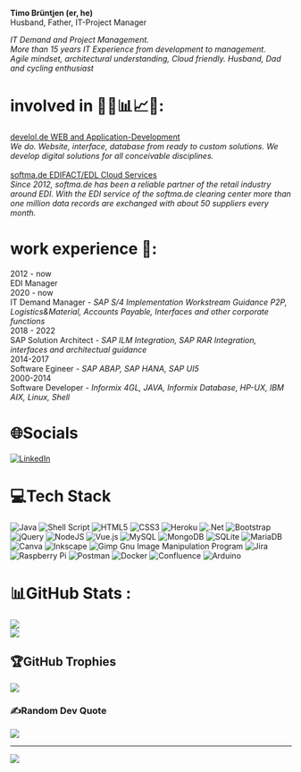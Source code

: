 <b>Timo Brüntjen (er, he)</b><br>
Husband, Father, IT-Project Manager

<i>IT Demand and Project Management. <br>
More than 15 years IT Experience from development to management. <br>
Agile mindset, architectural understanding, Cloud friendly. Husband, Dad and cycling enthusiast </i>

# involved in 👨‍💼📊📈📁: <br>
<a href="https://develol.de" >develol.de      WEB and Application-Development</a><br>
<i>We do. Website, interface, database from ready to custom solutions. We develop digital solutions for all conceivable disciplines.</i>
<br>
<br>
<a href="https://softma.de" >softma.de      EDIFACT/EDL Cloud Services</a>
<br><i>Since 2012, softma.de has been a reliable partner of the retail industry around EDI. With the EDI service of the softma.de clearing center more than one million data records are exchanged with about 50 suppliers every month. </i>

# work experience 👨‍:
2012 - now <br>
EDI Manager <br>
2020 - now <br>
IT Demand Manager -
<i>SAP S/4 Implementation Workstream Guidance P2P, Logistics&Material, Accounts Payable, Interfaces and other corporate functions</i><br>
2018 - 2022 <br>
SAP Solution Architect -
<i>SAP ILM Integration, SAP RAR Integration, interfaces and architectual guidance</i>
<br>
2014-2017 <br>
Software Egineer - <i>SAP ABAP, SAP HANA, SAP UI5</i>
<br>
2000-2014<br>
Software Developer - <i>Informix 4GL, JAVA, Informix Database, HP-UX, IBM AIX, Linux, Shell</i>

# 🌐Socials
[![LinkedIn](https://img.shields.io/badge/LinkedIn-%230077B5.svg?logo=linkedin&logoColor=white)](https://www.linkedin.com/in/timo-br%C3%BCntjen-2125a6148/)

# 💻Tech Stack
![Java](https://img.shields.io/badge/java-%23ED8B00.svg?style=for-the-badge&logo=java&logoColor=white) ![Shell Script](https://img.shields.io/badge/shell_script-%23121011.svg?style=for-the-badge&logo=gnu-bash&logoColor=white) ![HTML5](https://img.shields.io/badge/html5-%23E34F26.svg?style=for-the-badge&logo=html5&logoColor=white) ![CSS3](https://img.shields.io/badge/css3-%231572B6.svg?style=for-the-badge&logo=css3&logoColor=white) ![Heroku](https://img.shields.io/badge/heroku-%23430098.svg?style=for-the-badge&logo=heroku&logoColor=white) ![.Net](https://img.shields.io/badge/.NET-5C2D91?style=for-the-badge&logo=.net&logoColor=white) ![Bootstrap](https://img.shields.io/badge/bootstrap-%23563D7C.svg?style=for-the-badge&logo=bootstrap&logoColor=white) ![jQuery](https://img.shields.io/badge/jquery-%230769AD.svg?style=for-the-badge&logo=jquery&logoColor=white) ![NodeJS](https://img.shields.io/badge/node.js-6DA55F?style=for-the-badge&logo=node.js&logoColor=white) ![Vue.js](https://img.shields.io/badge/vuejs-%2335495e.svg?style=for-the-badge&logo=vuedotjs&logoColor=%234FC08D) ![MySQL](https://img.shields.io/badge/mysql-%2300f.svg?style=for-the-badge&logo=mysql&logoColor=white) ![MongoDB](https://img.shields.io/badge/MongoDB-%234ea94b.svg?style=for-the-badge&logo=mongodb&logoColor=white) ![SQLite](https://img.shields.io/badge/sqlite-%2307405e.svg?style=for-the-badge&logo=sqlite&logoColor=white) ![MariaDB](https://img.shields.io/badge/MariaDB-003545?style=for-the-badge&logo=mariadb&logoColor=white) ![Canva](https://img.shields.io/badge/Canva-%2300C4CC.svg?style=for-the-badge&logo=Canva&logoColor=white) ![Inkscape](https://img.shields.io/badge/Inkscape-e0e0e0?style=for-the-badge&logo=inkscape&logoColor=080A13) ![Gimp Gnu Image Manipulation Program](https://img.shields.io/badge/Gimp-657D8B?style=for-the-badge&logo=gimp&logoColor=FFFFFF) ![Jira](https://img.shields.io/badge/jira-%230A0FFF.svg?style=for-the-badge&logo=jira&logoColor=white) ![Raspberry Pi](https://img.shields.io/badge/-RaspberryPi-C51A4A?style=for-the-badge&logo=Raspberry-Pi) ![Postman](https://img.shields.io/badge/Postman-FF6C37?style=for-the-badge&logo=postman&logoColor=white) ![Docker](https://img.shields.io/badge/docker-%230db7ed.svg?style=for-the-badge&logo=docker&logoColor=white) ![Confluence](https://img.shields.io/badge/confluence-%23172BF4.svg?style=for-the-badge&logo=confluence&logoColor=white) ![Arduino](https://img.shields.io/badge/-Arduino-00979D?style=for-the-badge&logo=Arduino&logoColor=white)
# 📊GitHub Stats :
![](https://github-readme-stats.vercel.app/api?username=softmade-timobruentjen&theme=dark&hide_border=false&include_all_commits=false&count_private=true)<br/>
![](https://github-readme-streak-stats.herokuapp.com/?user=softmade-timobruentjen&theme=dark&hide_border=false)<br/>


## 🏆GitHub Trophies
![](https://github-trophies.vercel.app/?username=softmade-timobruentjen&theme=radical&no-frame=false&no-bg=false&margin-w=4)

### ✍️Random Dev Quote
![](https://quotes-github-readme.vercel.app/api?type=horizontal&theme=radical)

---
[![](https://visitcount.itsvg.in/api?id=softmade-timobruentjen&icon=0&color=0)](https://visitcount.itsvg.in)
